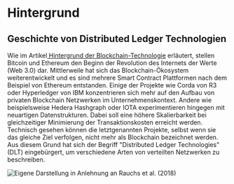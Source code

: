 # Hintergrund

## Geschichte von Distributed Ledger Technologien

Wie im Artikel[ Hintergrund der Blockchain-Technologie](https://lab.ledgerlabs.li/dlt/blockchain/hintergrund) erläutert, stellen Bitcoin und Ethereum den Beginn der Revolution des Internets der Werte \(Web 3.0\) dar. Mittlerweile hat sich das Blockchain-Ökosystem weiterentwickelt und es sind mehrere Smart Contract Plattformen nach dem Beispiel von Ethereum entstanden. Einige der Projekte wie Corda von R3 oder Hyperledger von IBM konzentrieren sich mehr auf den Aufbau von privaten Blockchain Netzwerken im Unternehmenskontext. Andere wie beispielsweise Hedera Hashgraph oder IOTA experimentieren hingegen mit neuartigen Datenstrukturen. Dabei soll eine höhere Skalierbarkeit bei gleichzeitiger Minimierung der Transaktionskosten erreicht werden. Technisch gesehen können die letztgenannten Projekte, selbst wenn sie das gleiche Ziel verfolgen, nicht mehr als Blockchain bezeichnet werden. Aus diesem Grund hat sich der Begriff "Distributed Ledger Technologies" \(DLT\) eingebürgert, um  verschiedene Arten von verteilten Netzwerken zu beschreiben. 

![Eigene Darstellung in Anlehnung an Rauchs et al. \(2018\)](https://lh5.googleusercontent.com/8mszxpu5-IR9o9VfzbkKsqzhDRkuDjF2ktn3Cj_2CLBpHDPvpSIy9LBQROJLeHfG-lTQrkpunvetlYxy4zgpGRk5Ka4fVGCKJNnY2Zs7oSn5_whHSv2DJlWW8pxhpa76jAWq5wiX)

